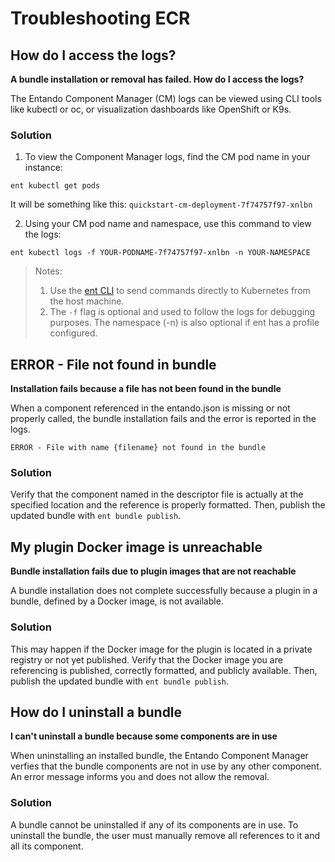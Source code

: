# Troubleshooting ECR

## How do I access the logs? 
**A bundle installation or removal has failed. How do I access the logs?**

The Entando Component Manager (CM) logs can be viewed using CLI tools like kubectl or oc, or visualization dashboards like OpenShift or K9s.

### Solution
1. To view the Component Manager logs, find the CM pod name in your instance:
```
ent kubectl get pods
```
It will be something like this: `quickstart-cm-deployment-7f74757f97-xnlbn`

2. Using your CM pod name and namespace, use this command to view the logs:
```
ent kubectl logs -f YOUR-PODNAME-7f74757f97-xnlbn -n YOUR-NAMESPACE
```
>Notes: 
>1. Use the [ent CLI](../getting-started/entando-cli.md) to send commands directly to Kubernetes from the host machine. 
>2. The `-f` flag is optional and used to follow the logs for debugging purposes. The namespace (-n) is also optional if ent has a profile configured.  


## ERROR - File not found in bundle
**Installation fails because a file has not been found in the bundle**

When a component referenced in the entando.json is missing or not properly called, the bundle installation fails and the error is reported in the logs.

```
ERROR - File with name {filename} not found in the bundle
```

### Solution

Verify that the component named in the descriptor file is actually at the specified location and the reference is properly formatted. Then, publish the updated bundle with `ent bundle publish`.

## My plugin Docker image is unreachable 
**Bundle installation fails due to plugin images that are not reachable**

A bundle installation does not complete successfully because a plugin in a bundle, defined by a Docker image, is not available. 

### Solution
This may happen if the Docker image for the plugin is located in a private registry or not yet published. Verify that the Docker image you are referencing is published, correctly formatted, and publicly available. Then, publish the updated bundle with `ent bundle publish`.

## How do I uninstall a bundle 
**I can't uninstall a bundle because some components are in use**

When uninstalling an installed bundle, the Entando Component Manager verfies that the bundle components are not in use by any other component. An error message informs you and does not allow the removal. 

### Solution

A bundle cannot be uninstalled if any of its components are in use. To uninstall the bundle, the user must manually remove all references to it and all its component.